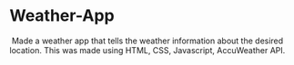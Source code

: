 # Weather-App
​ Made a weather app that tells the weather information about the desired location. This was
made using HTML, CSS, Javascript, AccuWeather API.
